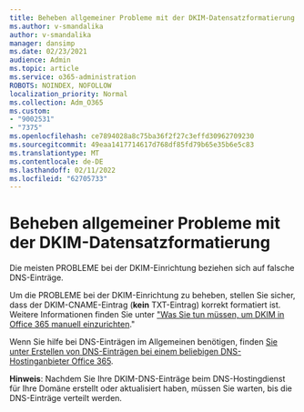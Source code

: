 ```yaml
---
title: Beheben allgemeiner Probleme mit der DKIM-Datensatzformatierung
ms.author: v-smandalika
author: v-smandalika
manager: dansimp
ms.date: 02/23/2021
audience: Admin
ms.topic: article
ms.service: o365-administration
ROBOTS: NOINDEX, NOFOLLOW
localization_priority: Normal
ms.collection: Adm_O365
ms.custom:
- "9002531"
- "7375"
ms.openlocfilehash: ce7894028a8c75ba36f2f27c3effd30962709230
ms.sourcegitcommit: 49eaa1417714617d768df85fd79b65e35b6e5c83
ms.translationtype: MT
ms.contentlocale: de-DE
ms.lasthandoff: 02/11/2022
ms.locfileid: "62705733"
---
```

# <a name="fix-common-problems-with-dkim-record-formatting"></a>Beheben allgemeiner Probleme mit der DKIM-Datensatzformatierung

Die meisten PROBLEME bei der DKIM-Einrichtung beziehen sich auf falsche DNS-Einträge.

Um die PROBLEME bei der DKIM-Einrichtung zu beheben, stellen Sie sicher, dass der DKIM-CNAME-Eintrag (**kein** TXT-Eintrag) korrekt formatiert ist. Weitere Informationen finden Sie unter ["Was Sie tun müssen, um DKIM in Office 365 manuell einzurichten](https://docs.microsoft.com/microsoft-365/security/office-365-security/use-dkim-to-validate-outbound-email)."

Wenn Sie hilfe bei DNS-Einträgen im Allgemeinen benötigen, finden [Sie unter Erstellen von DNS-Einträgen bei einem beliebigen DNS-Hostinganbieter Office 365](https://docs.microsoft.com/microsoft-365/admin/get-help-with-domains/create-dns-records-at-any-dns-hosting-provider).

**Hinweis**: Nachdem Sie Ihre DKIM-DNS-Einträge beim DNS-Hostingdienst für Ihre Domäne erstellt oder aktualisiert haben, müssen Sie warten, bis die DNS-Einträge verteilt werden.
